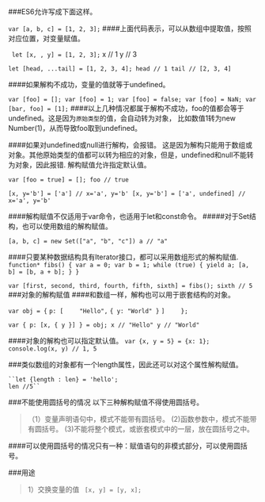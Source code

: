 ###ES6允许写成下面这样。

`` var [a, b, c] = [1, 2, 3]; ``
####上面代码表示，可以从数组中提取值，按照对应位置，对变量赋值。

``
let [x, , y] = [1, 2, 3];``
x // 1
y // 3

``let [head, ...tail] = [1, 2, 3, 4];
head // 1
tail // [2, 3, 4]``

####如果解构不成功，变量的值就等于undefined。

``var [foo] = [];
var [foo] = 1;
var [foo] = false;
var [foo] = NaN;
var [bar, foo] = [1];``
####以上几种情况都属于解构不成功，foo的值都会等于undefined。这是因为`原始类型`的值，会自动转为对象，
比如数值1转为new Number(1)，从而导致foo取到undefined。

####如果对undefined或null进行解构，会报错。
这是因为解构只能用于数组或对象。其他原始类型的值都可以转为相应的对象，但是，undefined和null不能转为对象，因此报错.
解构赋值允许指定默认值。

``var [foo = true] = [];
foo // true``

``[x, y='b'] = ['a'] // x='a', y='b'
[x, y='b'] = ['a', undefined] // x='a', y='b' ``

####解构赋值不仅适用于var命令，也适用于let和const命令。
#####对于Set结构，也可以使用数组的解构赋值。

``[a, b, c] = new Set(["a", "b", "c"])
a // "a"``

####只要某种数据结构具有Iterator接口，都可以采用数组形式的解构赋值.
``function* fibs() {
var a = 0;
  var b = 1;
  while (true) {
    yield a;
    [a, b] = [b, a + b];
  }
}``

``var [first, second, third, fourth, fifth, sixth] = fibs();
sixth // 5``
###对象的解构赋值
####和数组一样，解构也可以用于嵌套结构的对象。

``var obj = {``
     ``p: [   ``
       `` "Hello",``
        ``{ y: "World" }``
    ``]``
``    };``

``var { p: [x, { y }] } = obj;
x // "Hello"
y // "World"``

####对象的解构也可以指定默认值。
``var {x, y = 5} = {x: 1};
    console.log(x, y) // 1, 5``

###类似数组的对象都有一个length属性，因此还可以对这个属性解构赋值。
    
    ``let {length : len} = 'hello';
    len //5``

###不能使用圆括号的情况
   以下三种解构赋值不得使用圆括号。
   >（1）变量声明语句中，模式不能带有圆括号。
>(2)函数参数中，模式不能带有圆括号。
>(3)不能将整个模式，或嵌套模式中的一层，放在圆括号之中。

####可以使用圆括号的情况只有一种：赋值语句的非模式部分，可以使用圆括号。

###用途
>1）交换变量的值 
` [x, y] = [y, x];`
>




